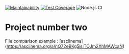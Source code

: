 [![Maintainability](https://api.codeclimate.com/v1/badges/3e27433e2f39f84f3421/maintainability)](https://codeclimate.com/github/patapiks/frontend-project-lvl2/maintainability)
[![Test Coverage](https://api.codeclimate.com/v1/badges/3e27433e2f39f84f3421/test_coverage)](https://codeclimate.com/github/patapiks/frontend-project-lvl2/test_coverage)
![Node.js CI](https://github.com/patapiks/frontend-project-lvl2/workflows/Node.js%20CI/badge.svg)  
# Project number two  
  
File comparison example : [asciinema] (https://asciinema.org/a/nQ72eBKg5isITOJm2XhMAWcaN)  
